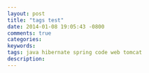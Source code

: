 ```yaml
---
layout: post
title: "tags test"
date: 2014-01-08 19:05:43 -0800
comments: true
categories: 
keywords: 
tags: java hibernate spring code web tomcat
description: 
---
```

